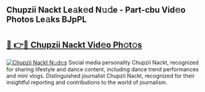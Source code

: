 ## Chupzii Nackt Le𝚊k𝚎d N𝚞𝚍e - Part-cbu Vid𝚎o Photos Le𝚊ks BJpPL

# <h2><a href="http://fb18hq.evod.top/?m=Chupzii+Nackt">🔗 👉🔴 Chupzii Nackt Vid𝚎o Ph𝚘t𝚘s</a></h2>

[![Chupzii Nackt N𝚞d𝚎s](https://i.imgur.com/8V9OHl7.gif)](http://fb18hq.evod.top/?m=Chupzii+Nackt)
Social media personality Chupzii Nackt, recognized for sharing lifestyle and dance content, including dance trend performances and mini vlogs. Distinguished journalist Chupzii Nackt, recognized for their insightful reporting and contributions to the world of journalism. 
